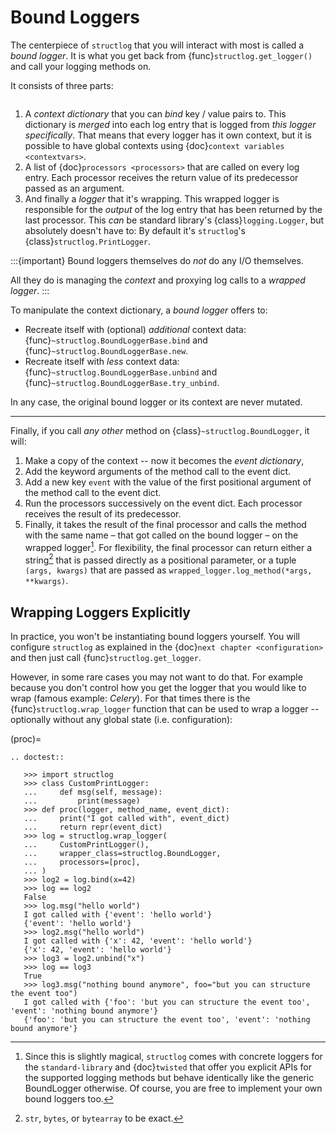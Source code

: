 # Bound Loggers

The centerpiece of `structlog` that you will interact with most is called a *bound logger*.
It is what you get back from {func}`structlog.get_logger()` and call your logging methods on.

It consists of three parts:

```{image} _static/BoundLogger.svg
```

1. A *context dictionary* that you can *bind* key / value pairs to.
   This dictionary is *merged* into each log entry that is logged from *this logger specifically*.
   That means that every logger has it own context, but it is possible to have global contexts using {doc}`context variables <contextvars>`.
2. A list of {doc}`processors <processors>` that are called on every log entry.
   Each processor receives the return value of its predecessor passed as an argument.
3. And finally a *logger* that it's wrapping.
   This wrapped logger is responsible for the *output* of the log entry that has been returned by the last processor.
   This *can* be standard library's {class}`logging.Logger`, but absolutely doesn't have to:
   By default it's `structlog`'s {class}`structlog.PrintLogger`.

:::{important}
Bound loggers themselves do *not* do any I/O themselves.

All they do is managing the *context* and proxying log calls to a *wrapped logger*.
:::

To manipulate the context dictionary, a *bound logger* offers to:

- Recreate itself with (optional) *additional* context data: {func}`~structlog.BoundLoggerBase.bind` and {func}`~structlog.BoundLoggerBase.new`.
- Recreate itself with *less* context data: {func}`~structlog.BoundLoggerBase.unbind` and {func}`~structlog.BoundLoggerBase.try_unbind`.

In any case, the original bound logger or its context are never mutated.

---

Finally, if you call *any other* method on {class}`~structlog.BoundLogger`, it will:

1. Make a copy of the context -- now it becomes the *event dictionary*,
2. Add the keyword arguments of the method call to the event dict.
3. Add a new key `event` with the value of the first positional argument of the method call to the event dict.
4. Run the processors successively on the event dict.
   Each processor receives the result of its predecessor.
5. Finally, it takes the result of the final processor and calls the method with the same name – that got called on the bound logger – on the wrapped logger[^explicit].
   For flexibility, the final processor can return either a string[^str] that is passed directly as a positional parameter, or a tuple `(args, kwargs)` that are passed as `wrapped_logger.log_method(*args, **kwargs)`.

[^explicit]: Since this is slightly magical, `structlog` comes with concrete loggers for the `standard-library` and {doc}`twisted` that offer you explicit APIs for the supported logging methods but behave identically like the generic BoundLogger otherwise.
    Of course, you are free to implement your own bound loggers too.

[^str]: `str`, `bytes`, or `bytearray` to be exact.


## Wrapping Loggers Explicitly

In practice, you won't be instantiating bound loggers yourself.
You will configure `structlog` as explained in the {doc}`next chapter <configuration>` and then just call {func}`structlog.get_logger`.

However, in some rare cases you may not want to do that.
For example because you don't control how you get the logger that you would like to wrap (famous example: *Celery*).
For that times there is the {func}`structlog.wrap_logger` function that can be used to wrap a logger -- optionally without any global state (i.e. configuration):

(proc)=

```{eval-rst}
.. doctest::

   >>> import structlog
   >>> class CustomPrintLogger:
   ...     def msg(self, message):
   ...         print(message)
   >>> def proc(logger, method_name, event_dict):
   ...     print("I got called with", event_dict)
   ...     return repr(event_dict)
   >>> log = structlog.wrap_logger(
   ...     CustomPrintLogger(),
   ...     wrapper_class=structlog.BoundLogger,
   ...     processors=[proc],
   ... )
   >>> log2 = log.bind(x=42)
   >>> log == log2
   False
   >>> log.msg("hello world")
   I got called with {'event': 'hello world'}
   {'event': 'hello world'}
   >>> log2.msg("hello world")
   I got called with {'x': 42, 'event': 'hello world'}
   {'x': 42, 'event': 'hello world'}
   >>> log3 = log2.unbind("x")
   >>> log == log3
   True
   >>> log3.msg("nothing bound anymore", foo="but you can structure the event too")
   I got called with {'foo': 'but you can structure the event too', 'event': 'nothing bound anymore'}
   {'foo': 'but you can structure the event too', 'event': 'nothing bound anymore'}
```
